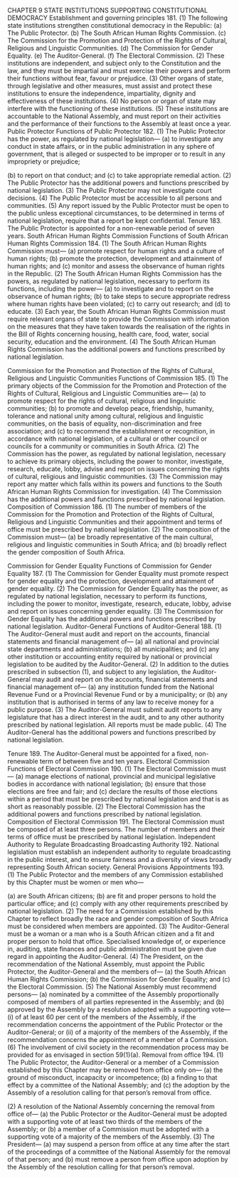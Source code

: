 CHAPTER 9
STATE INSTITUTIONS SUPPORTING
CONSTITUTIONAL DEMOCRACY
Establishment and governing principles
181. (1) The following state institutions strengthen constitutional democracy in the
Republic:
(a) The Public Protector.
(b) The South African Human Rights Commission.
(c) The Commission for the Promotion and Protection of the Rights of Cultural,
Religious and Linguistic Communities.
(d) The Commission for Gender Equality.
(e) The Auditor-General.
(f) The Electoral Commission.
(2) These institutions are independent, and subject only to the Constitution and the
law, and they must be impartial and must exercise their powers and perform their
functions without fear, favour or prejudice.
(3) Other organs of state, through legislative and other measures, must assist and
protect these institutions to ensure the independence, impartiality, dignity and
effectiveness of these institutions.
(4) No person or organ of state may interfere with the functioning of these institutions.
(5) These institutions are accountable to the National Assembly, and must report on
their activities and the performance of their functions to the Assembly at least once
a year.
Public Protector
Functions of Public Protector
182. (1) The Public Protector has the power, as regulated by national legislation—
(a) to investigate any conduct in state affairs, or in the public administration in any
sphere of government, that is alleged or suspected to be improper or to result
in any impropriety or prejudice;

(b) to report on that conduct; and
(c) to take appropriate remedial action.
(2) The Public Protector has the additional powers and functions prescribed by national
legislation.
(3) The Public Protector may not investigate court decisions.
(4) The Public Protector must be accessible to all persons and communities.
(5) Any report issued by the Public Protector must be open to the public unless
exceptional circumstances, to be determined in terms of national legislation, require
that a report be kept confidential.
Tenure
183. The Public Protector is appointed for a non-renewable period of seven years.
South African Human Rights Commission
Functions of South African Human Rights Commission
184. (1) The South African Human Rights Commission must—
(a) promote respect for human rights and a culture of human rights;
(b) promote the protection, development and attainment of human rights; and
(c) monitor and assess the observance of human rights in the Republic.
(2) The South African Human Rights Commission has the powers, as regulated by
national legislation, necessary to perform its functions, including the power—
(a) to investigate and to report on the observance of human rights;
(b) to take steps to secure appropriate redress where human rights have been
violated;
(c) to carry out research; and
(d) to educate.
(3) Each year, the South African Human Rights Commission must require relevant
organs of state to provide the Commission with information on the measures that
they have taken towards the realisation of the rights in the Bill of Rights concerning
housing, health care, food, water, social security, education and the environment.
(4) The South African Human Rights Commission has the additional powers and
functions prescribed by national legislation.

Commission for the Promotion and Protection of the Rights of
Cultural, Religious and Linguistic Communities
Functions of Commission
185. (1) The primary objects of the Commission for the Promotion and Protection of the
Rights of Cultural, Religious and Linguistic Communities are—
(a) to promote respect for the rights of cultural, religious and linguistic
communities;
(b) to promote and develop peace, friendship, humanity, tolerance and national
unity among cultural, religious and linguistic communities, on the basis of
equality, non-discrimination and free association; and
(c) to recommend the establishment or recognition, in accordance with national
legislation, of a cultural or other council or councils for a community or
communities in South Africa.
(2) The Commission has the power, as regulated by national legislation, necessary to
achieve its primary objects, including the power to monitor, investigate, research,
educate, lobby, advise and report on issues concerning the rights of cultural,
religious and linguistic communities.
(3) The Commission may report any matter which falls within its powers and functions
to the South African Human Rights Commission for investigation.
(4) The Commission has the additional powers and functions prescribed by national
legislation.
Composition of Commission
186. (1) The number of members of the Commission for the Promotion and Protection of the
Rights of Cultural, Religious and Linguistic Communities and their appointment and
terms of office must be prescribed by national legislation.
(2) The composition of the Commission must—
(a) be broadly representative of the main cultural, religious and linguistic
communities in South Africa; and
(b) broadly reflect the gender composition of South Africa.

Commission for Gender Equality
Functions of Commission for Gender Equality
187. (1) The Commission for Gender Equality must promote respect for gender equality and
the protection, development and attainment of gender equality.
(2) The Commission for Gender Equality has the power, as regulated by national
legislation, necessary to perform its functions, including the power to monitor,
investigate, research, educate, lobby, advise and report on issues concerning gender
equality.
(3) The Commission for Gender Equality has the additional powers and functions
prescribed by national legislation.
Auditor-General
Functions of Auditor-General
188. (1) The Auditor-General must audit and report on the accounts, financial
statements and financial management of—
(a) all national and provincial state departments and administrations;
(b) all municipalities; and
(c) any other institution or accounting entity required by national or provincial
legislation to be audited by the Auditor-General.
(2) In addition to the duties prescribed in subsection (1), and subject to any legislation,
the Auditor-General may audit and report on the accounts, financial statements and
financial management of—
(a) any institution funded from the National Revenue Fund or a Provincial Revenue
Fund or by a municipality; or
(b) any institution that is authorised in terms of any law to receive money for a
public purpose.
(3) The Auditor-General must submit audit reports to any legislature that has a direct
interest in the audit, and to any other authority prescribed by national legislation.
All reports must be made public.
(4) The Auditor-General has the additional powers and functions prescribed by national
legislation.

Tenure
189. The Auditor-General must be appointed for a fixed, non-renewable term of between five
and ten years.
Electoral Commission
Functions of Electoral Commission
190. (1) The Electoral Commission must—
(a) manage elections of national, provincial and municipal legislative bodies in
accordance with national legislation;
(b) ensure that those elections are free and fair; and
(c) declare the results of those elections within a period that must be prescribed
by national legislation and that is as short as reasonably possible.
(2) The Electoral Commission has the additional powers and functions prescribed by
national legislation.
Composition of Electoral Commission
191. The Electoral Commission must be composed of at least three persons. The number of
members and their terms of office must be prescribed by national legislation.
Independent Authority to Regulate Broadcasting
Broadcasting Authority
192. National legislation must establish an independent authority to regulate broadcasting in
the public interest, and to ensure fairness and a diversity of views broadly representing
South African society.
General Provisions
Appointments
193. (1) The Public Protector and the members of any Commission established by this
Chapter must be women or men who—

(a) are South African citizens;
(b) are fit and proper persons to hold the particular office; and
(c) comply with any other requirements prescribed by national legislation.
(2) The need for a Commission established by this Chapter to reflect broadly the race
and gender composition of South Africa must be considered when members are
appointed.
(3) The Auditor-General must be a woman or a man who is a South African citizen and
a fit and proper person to hold that office. Specialised knowledge of, or experience
in, auditing, state finances and public administration must be given due regard in
appointing the Auditor-General.
(4) The President, on the recommendation of the National Assembly, must appoint the
Public Protector, the Auditor-General and the members of—
(a) the South African Human Rights Commission;
(b) the Commission for Gender Equality; and
(c) the Electoral Commission.
(5) The National Assembly must recommend persons—
(a) nominated by a committee of the Assembly proportionally composed of
members of all parties represented in the Assembly; and
(b) approved by the Assembly by a resolution adopted with a supporting vote—
(i) of at least 60 per cent of the members of the Assembly, if the
recommendation concerns the appointment of the Public Protector or
the Auditor-General; or
(ii) of a majority of the members of the Assembly, if the recommendation
concerns the appointment of a member of a Commission.
(6) The involvement of civil society in the recommendation process may be provided for
as envisaged in section 59(1)(a).
Removal from office
194. (1) The Public Protector, the Auditor-General or a member of a Commission established
by this Chapter may be removed from office only on—
(a) the ground of misconduct, incapacity or incompetence;
(b) a finding to that effect by a committee of the National Assembly; and
(c) the adoption by the Assembly of a resolution calling for that person’s removal
from office.

(2) A resolution of the National Assembly concerning the removal from office of—
(a) the Public Protector or the Auditor-General must be adopted with a supporting
vote of at least two thirds of the members of the Assembly; or
(b) a member of a Commission must be adopted with a supporting vote of a
majority of the members of the Assembly.
(3) The President—
(a) may suspend a person from office at any time after the start of the proceedings
of a committee of the National Assembly for the removal of that person; and
(b) must remove a person from office upon adoption by the Assembly of the
resolution calling for that person’s removal.
